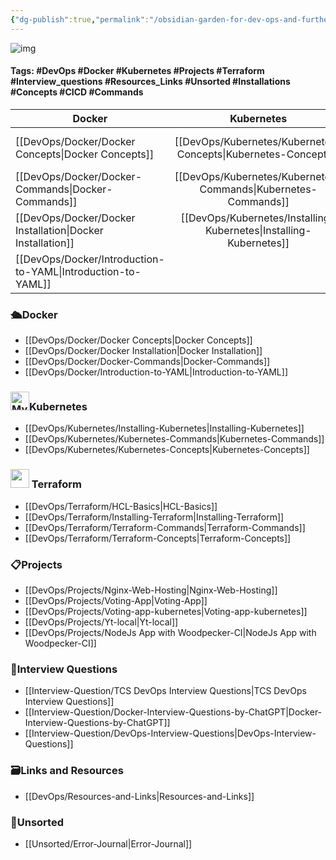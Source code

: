 ```yaml
---
{"dg-publish":true,"permalink":"/obsidian-garden-for-dev-ops-and-further/","tags":["DevOps","#Docker","#Kubernetes","#Projects","#Terraform","#Interview_questions","Resources_Links","Unsorted","#Installations","#Concepts","CICD","Commands","gardenEntry"],"noteIcon":""}
---
```


![img](http://static.planetminecraft.com/files/resource_media/screenshot/1134/2011-08-24_154745_353846.jpg)

#### Tags: #DevOps #Docker #Kubernetes #Projects #Terraform #Interview_questions #Resources_Links #Unsorted #Installations #Concepts #CICD #Commands 

| **Docker** | **Kubernetes** | **Terraform** |
| ---- | :--: | ---: |
| [[DevOps/Docker/Docker Concepts\|Docker Concepts]] | [[DevOps/Kubernetes/Kubernetes-Concepts\|Kubernetes-Concepts]] | [[DevOps/Terraform/Terraform-Concepts\|Terraform-Concepts]] |
| [[DevOps/Docker/Docker-Commands\|Docker-Commands]] | [[DevOps/Kubernetes/Kubernetes-Commands\|Kubernetes-Commands]] | [[DevOps/Terraform/Terraform-Commands\|Terraform-Commands]] |
| [[DevOps/Docker/Docker Installation\|Docker Installation]]<br> | [[DevOps/Kubernetes/Installing-Kubernetes\|Installing-Kubernetes]] | [[DevOps/Terraform/Installing-Terraform\|Installing-Terraform]] |
| [[DevOps/Docker/Introduction-to-YAML\|Introduction-to-YAML]] |  | [[DevOps/Terraform/HCL-Basics\|HCL-Basics]] |


### 🛳️Docker
- [[DevOps/Docker/Docker Concepts\|Docker Concepts]]
- [[DevOps/Docker/Docker Installation\|Docker Installation]]
- [[DevOps/Docker/Docker-Commands\|Docker-Commands]]
- [[DevOps/Docker/Introduction-to-YAML\|Introduction-to-YAML]] 
### <img src="https://duckduckgo.com/i/2ecee014.png" alt="My Image" width="30" height="30">Kubernetes
- [[DevOps/Kubernetes/Installing-Kubernetes\|Installing-Kubernetes]]
- [[DevOps/Kubernetes/Kubernetes-Commands\|Kubernetes-Commands]]
- [[DevOps/Kubernetes/Kubernetes-Concepts\|Kubernetes-Concepts]]
### <img src="https://external-content.duckduckgo.com/iu/?u=https%3A%2F%2Fwww.pinclipart.com%2Fpicdir%2Fbig%2F519-5197888_terraform-terraform-icon-png-clipart.png&f=1&nofb=1&ipt=e8b22dedcfcad4db22a5b397ffd8ff254a9b597c07afdb55584393cda576139e&ipo=images" width="30px" height="30px"> Terraform
- [[DevOps/Terraform/HCL-Basics\|HCL-Basics]]
- [[DevOps/Terraform/Installing-Terraform\|Installing-Terraform]]
- [[DevOps/Terraform/Terraform-Commands\|Terraform-Commands]]
- [[DevOps/Terraform/Terraform-Concepts\|Terraform-Concepts]]
### 📋Projects
- [[DevOps/Projects/Nginx-Web-Hosting\|Nginx-Web-Hosting]]
- [[DevOps/Projects/Voting-App\|Voting-App]]
- [[DevOps/Projects/Voting-app-kubernetes\|Voting-app-kubernetes]]
- [[DevOps/Projects/Yt-local\|Yt-local]]
- [[DevOps/Projects/NodeJs App with Woodpecker-CI\|NodeJs App with Woodpecker-CI]]
### 💼Interview Questions
- [[Interview-Question/TCS DevOps Interview Questions\|TCS DevOps Interview Questions]]
- [[Interview-Question/Docker-Interview-Questions-by-ChatGPT\|Docker-Interview-Questions-by-ChatGPT]]
- [[Interview-Question/DevOps-Interview-Questions\|DevOps-Interview-Questions]]
### 🗃️Links and Resources
- [[DevOps/Resources-and-Links\|Resources-and-Links]]
### 🎋Unsorted
- [[Unsorted/Error-Journal\|Error-Journal]]
